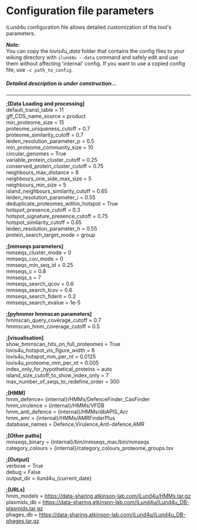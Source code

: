 # Configuration file parameters


iLund4u configuration file allows detailed customization of the tool's parameters.

***Note:***  
You can copy the *lovis4u_data* folder that contains the config files to your wiking directory with `ilund4u --data` command and safely edit and use them without affecting 'internal' config. If you want to use a copied config file, use `-c path_to_config`.



##### Detailed description is under construction...

---

**;[Data Loading and processing]**  
default_transl_table = 11  
gff_CDS_name_source = product  
min_proteome_size = 15  
proteome_uniqueness_cutoff = 0.7  
proteome_similarity_cutoff = 0.7  
leiden_resolution_parameter_p = 0.5  
min_proteome_community_size = 10  
circular_genomes = True  
variable_protein_cluster_cutoff = 0.25  
conserved_protein_cluster_cutoff = 0.75  
neighbours_max_distance = 8  
neighbours_one_side_max_size = 5  
neighbours_min_size = 5  
island_neighbours_similarity_cutoff = 0.65  
leiden_resolution_parameter_i = 0.55  
deduplicate_proteomes_within_hotspot = True  
hotspot_presence_cutoff = 0.3  
hotspot_signature_presence_cutoff = 0.75  
hotspot_similarity_cutoff = 0.65  
leiden_resolution_parameter_h = 0.55  
protein_search_target_mode = group  

**;[mmseqs parameters]**  
mmseqs_cluster_mode = 0  
mmseqs_cov_mode = 0  
mmseqs_min_seq_id = 0.25  
mmseqs_c = 0.8  
mmseqs_s = 7  
mmseqs_search_qcov = 0.6  
mmseqs_search_tcov = 0.6  
mmseqs_search_fident = 0.2  
mmseqs_search_evalue = 1e-5  

**;[pyhmmer hmmscan parameters]**  
hmmscan_query_coverage_cutoff = 0.7  
hmmscan_hmm_coverage_cutoff = 0.5  

**;[visualisation]**  
show_hmmscan_hits_on_full_proteomes = True  
lovis4u_hotspot_vis_figure_width = 8  
lovis4u_hotspot_mm_per_nt = 0.0125  
lovis4u_proteome_mm_per_nt = 0.005  
index_only_for_hypothetical_proteins = auto  
island_size_cutoff_to_show_index_only = 7  
max_number_of_seqs_to_redefine_order = 300  

**;[HMM]**  
hmm_defence= {internal}/HMMs/DefenceFinder_CasFinder  
hmm_virulence =  {internal}/HMMs/VFDB  
hmm_anti_defence = {internal}/HMMs/dbAPIS_Acr  
hmm_amr = {internal}/HMMs/AMRFinderPlus  
database_names = Defence,Virulence,Anti-defence,AMR  

**;[Other paths]**  
mmseqs_binary = {internal}/bin/mmseqs_mac/bin/mmseqs  
category_colours = {internal}/category_colours_proteome_groups.tsv  

**;[Output]**  
verbose = True  
debug = False  
output_dir = ilund4u_{current_date}  

**;[URLs]**  
hmm_models = https://data-sharing.atkinson-lab.com/iLund4u/HMMs.tar.gz  
plasmids_db = https://data-sharing.atkinson-lab.com/iLund4u/iLund4u_DB-plasmids.tar.gz  
phages_db = https://data-sharing.atkinson-lab.com/iLund4u/iLund4u_DB-phages.tar.gz  
